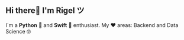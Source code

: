 ## Hi there🖖 I'm Rigel ツ

I`m a **Python** 🐍 and **Swift** 🔨 enthusiast.
My ♥️ areas: Backend and Data Science 🤓





